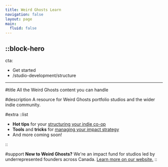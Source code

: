```yaml
---
title: Weird Ghosts Learn
navigation: false
layout: page
main:
  fluid: false
---
```


::block-hero
---
cta:
  - Get started
  - /studio-development/structure
---
#title
All the Weird Ghosts content you can handle

#description
A resource for Weird Ghosts portfolio studios and the wider indie community.

#extra
::list

- **Hot tips** for your [structuring your indie co-op](/studio-development/structure)
- **Tools** and **tricks** for [managing your impact strategy](/impact-strategy)
- And more coming soon!

::

#support
**New to Weird Ghosts?** We're an impact fund for studios led by underrepresented founders across Canada. [Learn more on our website.](https://weirdghosts.ca)
::
